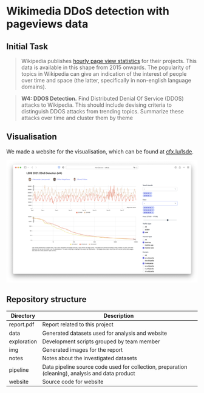 # Wikimedia DDoS detection with pageviews data

## Initial Task

> Wikipedia publishes [hourly page view statistics](https://dumps.wikimedia.org/other/pageview_complete/readme.html) for their projects. This data is available in this shape from 2015 onwards. The popularity of topics in Wikipedia can give an indication of the interest of people over time and space (the latter, specifically in non-english language domains).

> **W4: DDOS Detection.** Find Distributed Denial Of Service (DDOS) attacks to Wikipedia. This should include devising criteria to distinguish DDOS attacks from trending topics. Summarize these attacks over time and cluster them by theme

## Visualisation

We made a website for the visualisation, which can be found at [cfx.lu/lsde](https://cfx.lu/lsde).

![screenshot of the website](img/website_nicer.png)

## Repository structure

| Directory          | Description                                                                                      |
| ------------------ | ------------------------------------------------------------------------------------------------ |
| report.pdf         | Report related to this project                                                                   |
| data               | Generated datasets used for analysis and website                                                 |
| exploration        | Development scripts grouped by team member                                                       |
| img                | Generated images for the report                                                                  |
| notes              | Notes about the investigated datasets                                                            |
| pipeline           | Data pipeline source code used for collection, preparation (cleaning), analysis and data product |
| website            | Source code for website                                                                          |
